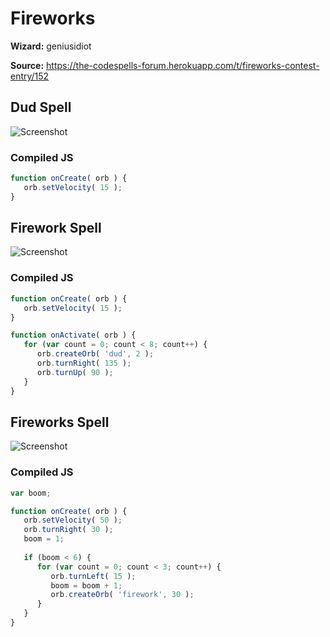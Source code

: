# Fireworks

**Wizard:** geniusidiot

**Source:** https://the-codespells-forum.herokuapp.com/t/fireworks-contest-entry/152

## Dud Spell
![Screenshot](https://raw.githubusercontent.com/SittingFox/CodeSpells/master/orb/images/Fireworks01.png)

### Compiled JS

```Javascript
function onCreate( orb ) {
   orb.setVelocity( 15 );
}
```

## Firework Spell
![Screenshot](https://raw.githubusercontent.com/SittingFox/CodeSpells/master/orb/images/Fireworks02.png)

### Compiled JS
```Javascript
function onCreate( orb ) {
   orb.setVelocity( 15 );
}

function onActivate( orb ) {
   for (var count = 0; count < 8; count++) {
      orb.createOrb( 'dud', 2 );
      orb.turnRight( 135 );
      orb.turnUp( 90 );
   }
}
```

## Fireworks Spell
![Screenshot](https://raw.githubusercontent.com/SittingFox/CodeSpells/master/orb/images/Fireworks03.png)

### Compiled JS

```Javascript
var boom;

function onCreate( orb ) {
   orb.setVelocity( 50 );
   orb.turnRight( 30 );
   boom = 1;
   
   if (boom < 6) {
      for (var count = 0; count < 3; count++) {
         orb.turnLeft( 15 );
         boom = boom + 1;
         orb.createOrb( 'firework', 30 );
      }
   }
}
```
